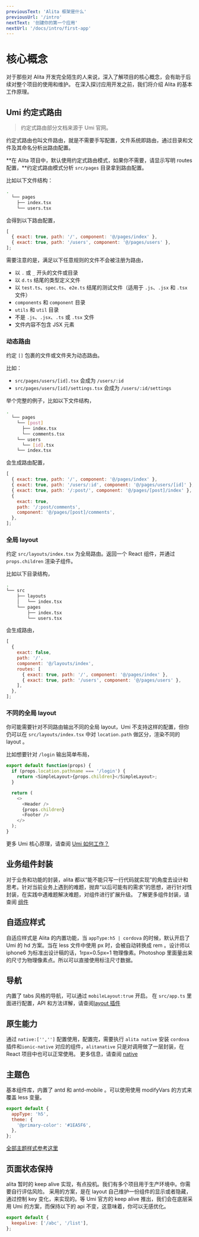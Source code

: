 ```yaml
---
previousText: 'Alita 框架是什么'
previousUrl: '/intro'
nextText: '创建你的第一个应用'
nextUrl: '/docs/intro/first-app'
---
```


# 核心概念

对于那些对 Alita 开发完全陌生的人来说，深入了解项目的核心概念，会有助于后续对整个项目的使用和维护。
在深入探讨应用开发之前，我们将介绍 Alita 的基本工作原理。

## Umi 约定式路由

> 约定式路由部分文档来源于 Umi 官网。

约定式路由也叫文件路由，就是不需要手写配置，文件系统即路由，通过目录和文件及其命名分析出路由配置。

**在 Alita 项目中，默认使用约定式路由模式，如果你不需要，请显示写明 routes 配置，**约定式路由模式分析 `src/pages` 目录拿到路由配置。

比如以下文件结构：

```bash
.
  └── pages
    ├── index.tsx
    └── users.tsx
```

会得到以下路由配置，

```js
[
  { exact: true, path: '/', component: '@/pages/index' },
  { exact: true, path: '/users', component: '@/pages/users' },
];
```

需要注意的是，满足以下任意规则的文件不会被注册为路由，

- 以 `.` 或 `_` 开头的文件或目录
- 以 `d.ts` 结尾的类型定义文件
- 以 `test.ts`、`spec.ts`、`e2e.ts` 结尾的测试文件（适用于 `.js`、`.jsx` 和 `.tsx` 文件）
- `components` 和 `component` 目录
- `utils` 和 `util` 目录
- 不是 `.js`、`.jsx`、`.ts` 或 `.tsx` 文件
- 文件内容不包含 JSX 元素

### 动态路由

约定 `[]` 包裹的文件或文件夹为动态路由。

比如：

- `src/pages/users/[id].tsx` 会成为 `/users/:id`
- `src/pages/users/[id]/settings.tsx` 会成为 `/users/:id/settings`

举个完整的例子，比如以下文件结构，

```bash
.
  └── pages
    └── [post]
      ├── index.tsx
      └── comments.tsx
    └── users
      └── [id].tsx
    └── index.tsx
```

会生成路由配置，

```js
[
  { exact: true, path: '/', component: '@/pages/index' },
  { exact: true, path: '/users/:id', component: '@/pages/users/[id]' },
  { exact: true, path: '/:post/', component: '@/pages/[post]/index' },
  {
    exact: true,
    path: '/:post/comments',
    component: '@/pages/[post]/comments',
  },
];
```

### 全局 layout

约定 `src/layouts/index.tsx` 为全局路由。返回一个 React 组件，并通过 `props.children` 渲染子组件。

比如以下目录结构，

```bash
.
└── src
    ├── layouts
    │   └── index.tsx
    └── pages
        ├── index.tsx
        └── users.tsx
```

会生成路由，

```js
[
  {
    exact: false,
    path: '/',
    component: '@/layouts/index',
    routes: [
      { exact: true, path: '/', component: '@/pages/index' },
      { exact: true, path: '/users', component: '@/pages/users' },
    ],
  },
];
```

### 不同的全局 layout

你可能需要针对不同路由输出不同的全局 layout，Umi 不支持这样的配置，但你仍可以在 `src/layouts/index.tsx` 中对 `location.path` 做区分，渲染不同的 layout 。

比如想要针对 `/login` 输出简单布局，

```js
export default function(props) {
  if (props.location.pathname === '/login') {
    return <SimpleLayout>{props.children}</SimpleLayout>;
  }

  return (
    <>
      <Header />
      {props.children}
      <Footer />
    </>
  );
}
```

更多 Umi 核心原理，请查阅 [Umi 如何工作？](https://umijs.org/zh-CN/how-umi-works)

## 业务组件封装

对于业务和功能的封装，alita 都以“能不能只写一行代码就实现”的角度去设计和思考。针对当前业务上遇到的难题，抛弃“以后可能有的需求”的思想，进行针对性封装，在实践中遇难题解决难题，对组件进行扩展升级。
了解更多组件封装，请查阅 [组件](/components)

## 自适应样式

自适应样式是 Alita 的内置功能，当 `appType:h5 | cordova` 的时候，默认开启了 Umi 的 hd 方案。当在 less 文件中使用 px 时，会被自动转换成 rem 。设计师以 iphone6 为标准出设计稿的话，1rpx=0.5px=1 物理像素。Photoshop 里面量出来的尺寸为物理像素点。所以可以直接使用标注尺寸数据。

## 导航

内置了 tabs 风格的导航，可以通过 `mobileLayout:true` 开启。
在 `src/app.ts` 里面进行配置，API 和方法详解，请查阅[layout 插件](/plugins/layout)

## 原生能力

通过 `native:['','']` 配置使用，配置完，需要执行 `alita native` 安装 `cordova` 插件和`ionic-native` 对应的组件，`alitanative` 只是对调用做了一层封装，在 React 项目中也可以正常使用。
更多信息，请查阅 [native](/native)

## 主题色

基本组件库，内置了 antd 和 antd-mobile 。可以使用使用 modifyVars 的方式来覆盖 less 变量。

```js
export default {
  appType: 'h5',
  theme: {
    '@primary-color': '#1EA5F6',
  },
};
```

[全部主题样式参考这里](https://github.com/ant-design/ant-design-mobile/blob/master/components/style/themes/default.less)

## 页面状态保持

alita 暂时的 keep alive 实现，有点投机。我们有多个项目用于生产环境中。你需要自行评估风险。
采用的方案，是在 layout 自己维护一份组件的显示或者隐藏，通过控制 key 变化，来实现的。等 Umi 官方的 keep alive 推出，我们会在底层采用 Umi 的方案，而保持以下的 api 不变，这意味着，你可以无感优化。

```js
export default {
  keepalive: ['/abc', '/list'],
};
```
